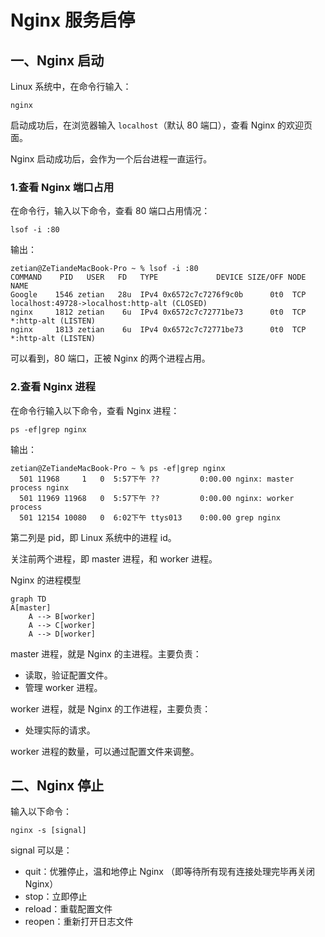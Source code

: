 # Nginx 服务启停

## 一、Nginx 启动

Linux 系统中，在命令行输入：

````shell
nginx
````

启动成功后，在浏览器输入 `localhost`（默认 80 端口），查看 Nginx 的欢迎页面。

Nginx 启动成功后，会作为一个后台进程一直运行。

### 1.查看 Nginx 端口占用

在命令行，输入以下命令，查看 80 端口占用情况：

```shell
lsof -i :80
```

输出：

```shell
zetian@ZeTiandeMacBook-Pro ~ % lsof -i :80
COMMAND    PID   USER   FD   TYPE             DEVICE SIZE/OFF NODE NAME
Google    1546 zetian   28u  IPv4 0x6572c7c7276f9c0b      0t0  TCP localhost:49728->localhost:http-alt (CLOSED)
nginx     1812 zetian    6u  IPv4 0x6572c7c72771be73      0t0  TCP *:http-alt (LISTEN)
nginx     1813 zetian    6u  IPv4 0x6572c7c72771be73      0t0  TCP *:http-alt (LISTEN)
```

可以看到，80 端口，正被 Nginx 的两个进程占用。

### 2.查看 Nginx 进程

在命令行输入以下命令，查看 Nginx 进程：

```shell
ps -ef|grep nginx
```

输出：

```shell
zetian@ZeTiandeMacBook-Pro ~ % ps -ef|grep nginx
  501 11968     1   0  5:57下午 ??         0:00.00 nginx: master process nginx
  501 11969 11968   0  5:57下午 ??         0:00.00 nginx: worker process
  501 12154 10080   0  6:02下午 ttys013    0:00.00 grep nginx
```

第二列是 pid，即 Linux 系统中的进程 id。

关注前两个进程，即 master 进程，和 worker 进程。

Nginx 的进程模型

```mermaid
graph TD
A[master]
    A --> B[worker]
    A --> C[worker]
    A --> D[worker]
```

master 进程，就是 Nginx 的主进程。主要负责：

- 读取，验证配置文件。
- 管理 worker 进程。

worker 进程，就是 Nginx 的工作进程，主要负责：

- 处理实际的请求。

worker 进程的数量，可以通过配置文件来调整。

## 二、Nginx 停止

输入以下命令：

```shell
nginx -s [signal]
```

signal 可以是：

- quit：优雅停止，温和地停止 Nginx （即等待所有现有连接处理完毕再关闭 Nginx）
- stop：立即停止
- reload：重载配置文件
- reopen：重新打开日志文件
